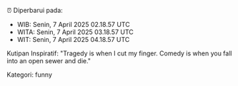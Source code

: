⏰ Diperbarui pada:
- WIB: Senin, 7 April 2025 02.18.57 UTC
- WITA: Senin, 7 April 2025 03.18.57 UTC
- WIT: Senin, 7 April 2025 04.18.57 UTC

Kutipan Inspiratif:
"Tragedy is when I cut my finger. Comedy is when you fall into an open sewer and die."


Kategori: funny

